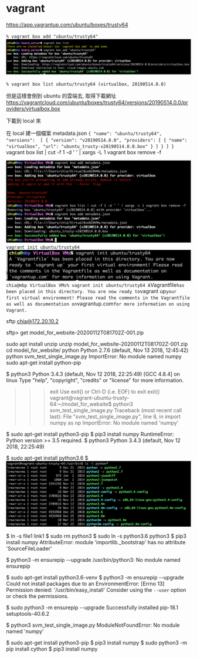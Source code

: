 # vagrant

https://app.vagrantup.com/ubuntu/boxes/trusty64

`
% vagrant box add "ubuntu/trusty64"
`
![image](https://github.com/Charles-Hsu/vagrant/blob/master/vagrant_add_box.png)

`
% vagrant box list
ubuntu/trusty64 (virtualbox, 20190514.0.0)
`

但是這樣會倒到 ubuntu 的雲端去, 取得下載網址
https://vagrantcloud.com/ubuntu/boxes/trusty64/versions/20190514.0.0/providers/virtualbox.box

下載到 local 來

在 local 建一個檔案 metadata.json
`
{
    "name": "ubuntu/trusty64",
    "versions": 
    [
        {
            "version": "v20190514.0.0",
            "providers": [
                {
                  "name": "virtualbox",
                  "url": "ubuntu_trusty-v20190514.0.0.box"
                }
            ]
        }
    ]
}
`
vagrant box list | cut -f 1 -d ' ' | xargs -L 1 vagrant box remove -f

![image](https://github.com/Charles-Hsu/vagrant/blob/master/add_local_vagrant_box.png)
`
vagrant init ubuntu/trusty64
`
![image](https://github.com/Charles-Hsu/vagrant/blob/master/vagrant_init.png)
`
chia@mbp VirtualBox VMs% vagrant init ubuntu/trusty64
A `Vagrantfile` has been placed in this directory. You are now
ready to `vagrant up` your first virtual environment! Please read
the comments in the Vagrantfile as well as documentation on
`vagrantup.com` for more information on using Vagrant.
`

sftp chia@172.20.10.2

sftp> get model_for_website-20200112T081702Z-001.zip

sudo apt install unzip
unzip model_for_website-20200112T081702Z-001.zip
cd model_for_website/
python
Python 2.7.6 (default, Nov 13 2018, 12:45:42)
python svm_test_single_image.py
ImportError: No module named numpy
sudo apt-get install python-pip

$ python3
Python 3.4.3 (default, Nov 12 2018, 22:25:49)
[GCC 4.8.4] on linux
Type "help", "copyright", "credits" or "license" for more information.
>>> exit
Use exit() or Ctrl-D (i.e. EOF) to exit
>>> exit()
vagrant@vagrant-ubuntu-trusty-64:~/model_for_website$ python3 svm_test_single_image.py
Traceback (most recent call last):
  File "svm_test_single_image.py", line 8, in <module>
    import numpy as np
ImportError: No module named 'numpy'

$ sudo apt-get install python3-pip
$ pip3 install numpy
RuntimeError: Python version >= 3.5 required.
$ python3
Python 3.4.3 (default, Nov 12 2018, 22:25:49)

$ sudo apt-get install python3.6
$ 
![image](https://github.com/Charles-Hsu/vagrant/blob/master/pythonx.png)

$ ln -s file1 link1
$ sudo rm python3
$ sudo ln -s python3.6 python3
$ pip3 install numpy
AttributeError: module 'importlib._bootstrap' has no attribute 'SourceFileLoader'

$ python3 -m ensurepip --upgrade
/usr/bin/python3: No module named ensurepip

$ sudo apt-get install python3.6-venv
$ python3 -m ensurepip --upgrade
Could not install packages due to an EnvironmentError: [Errno 13] Permission denied: '/usr/bin/easy_install'
Consider using the `--user` option or check the permissions.

$ sudo python3 -m ensurepip --upgrade
Successfully installed pip-18.1 setuptools-40.6.2

$ python3 svm_test_single_image.py
ModuleNotFoundError: No module named 'numpy'

$ sudo apt-get install python3-pip
$ pip3 install numpy
$ sudo python3 -m pip install cython
$ pip3 install numpy





